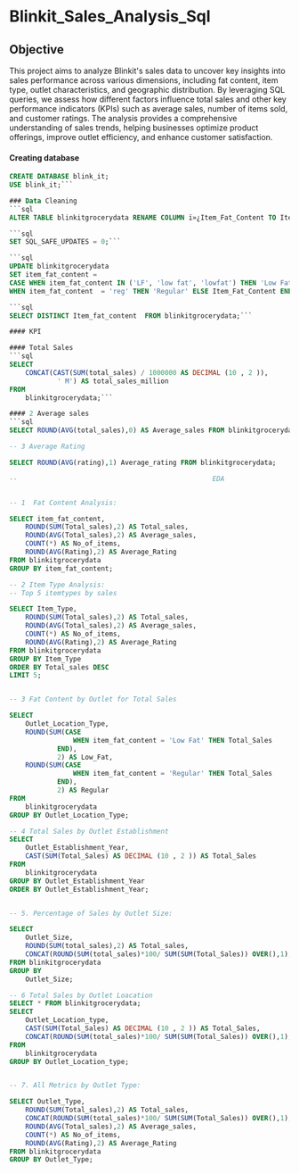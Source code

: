 # Blinkit_Sales_Analysis_Sql
## Objective
This project aims to analyze Blinkit's sales data to uncover key insights into sales performance across various dimensions, including fat content, item type, outlet characteristics, and geographic distribution. By leveraging SQL queries, we assess how different factors influence total sales and other key performance indicators (KPIs) such as average sales, number of items sold, and customer ratings. The analysis provides a comprehensive understanding of sales trends, helping businesses optimize product offerings, improve outlet efficiency, and enhance customer satisfaction.

#### Creating database
```sql
CREATE DATABASE blink_it;
USE blink_it;```

### Data Cleaning
```sql
ALTER TABLE blinkitgrocerydata RENAME COLUMN ï»¿Item_Fat_Content TO Item_fat_content;```

```sql
SET SQL_SAFE_UPDATES = 0;```

```sql
UPDATE blinkitgrocerydata
SET item_fat_content = 
CASE WHEN item_fat_content IN ('LF', 'low fat', 'lowfat') THEN 'Low Fat'
WHEN item_fat_content  = 'reg' THEN 'Regular' ELSE Item_Fat_Content END;```

```sql
SELECT DISTINCT Item_fat_content  FROM blinkitgrocerydata;```

#### KPI

#### Total Sales
```sql 
SELECT 
    CONCAT(CAST(SUM(total_sales) / 1000000 AS DECIMAL (10 , 2 )),
            ' M') AS total_sales_million
FROM
    blinkitgrocerydata;```

#### 2 Average sales
```sql 
SELECT ROUND(AVG(total_sales),0) AS Average_sales FROM blinkitgrocerydata;```

-- 3 Average Rating

SELECT ROUND(AVG(rating),1) Average_rating FROM blinkitgrocerydata;

--                                                 EDA


-- 1  Fat Content Analysis:

SELECT item_fat_content, 
	ROUND(SUM(Total_sales),2) AS Total_sales,
    ROUND(AVG(Total_sales),2) AS Average_sales,
    COUNT(*) AS No_of_items,
    ROUND(AVG(Rating),2) AS Average_Rating
FROM blinkitgrocerydata
GROUP BY item_fat_content;

-- 2 Item Type Analysis:
-- Top 5 itemtypes by sales

SELECT Item_Type,
	ROUND(SUM(Total_sales),2) AS Total_sales,
    ROUND(AVG(Total_sales),2) AS Average_sales,
    COUNT(*) AS No_of_items,
    ROUND(AVG(Rating),2) AS Average_Rating
FROM blinkitgrocerydata
GROUP BY Item_Type
ORDER BY Total_sales DESC
LIMIT 5;


-- 3 Fat Content by Outlet for Total Sales

SELECT 
    Outlet_Location_Type,
    ROUND(SUM(CASE
                WHEN item_fat_content = 'Low Fat' THEN Total_Sales
            END),
            2) AS Low_Fat,
    ROUND(SUM(CASE
                WHEN item_fat_content = 'Regular' THEN Total_Sales
            END),
            2) AS Regular
FROM
    blinkitgrocerydata
GROUP BY Outlet_Location_Type;

-- 4 Total Sales by Outlet Establishment
SELECT 
    Outlet_Establishment_Year,
    CAST(SUM(Total_Sales) AS DECIMAL (10 , 2 )) AS Total_Sales
FROM
    blinkitgrocerydata
GROUP BY Outlet_Establishment_Year
ORDER BY Outlet_Establishment_Year;


-- 5. Percentage of Sales by Outlet Size:

SELECT 
	Outlet_Size, 
	ROUND(SUM(total_sales),2) AS Total_sales,
	CONCAT(ROUND(SUM(total_sales)*100/ SUM(SUM(Total_Sales)) OVER(),1),'%') AS sales_percent
FROM blinkitgrocerydata
GROUP BY 
	Outlet_Size;

-- 6 Total Sales by Outlet Loacation
SELECT * FROM blinkitgrocerydata;
SELECT 
    Outlet_Location_type,
    CAST(SUM(Total_Sales) AS DECIMAL (10 , 2 )) AS Total_Sales,
    CONCAT(ROUND(SUM(total_sales)*100/ SUM(SUM(Total_Sales)) OVER(),1),'%') AS sales_percent
FROM
    blinkitgrocerydata
GROUP BY Outlet_Location_type;


-- 7. All Metrics by Outlet Type:

SELECT Outlet_Type,
	ROUND(SUM(Total_sales),2) AS Total_sales,
	CONCAT(ROUND(SUM(total_sales)*100/ SUM(SUM(Total_Sales)) OVER(),1),'%') AS sales_percent,
    ROUND(AVG(Total_sales),2) AS Average_sales,
    COUNT(*) AS No_of_items,
    ROUND(AVG(Rating),2) AS Average_Rating
FROM blinkitgrocerydata
GROUP BY Outlet_Type;
